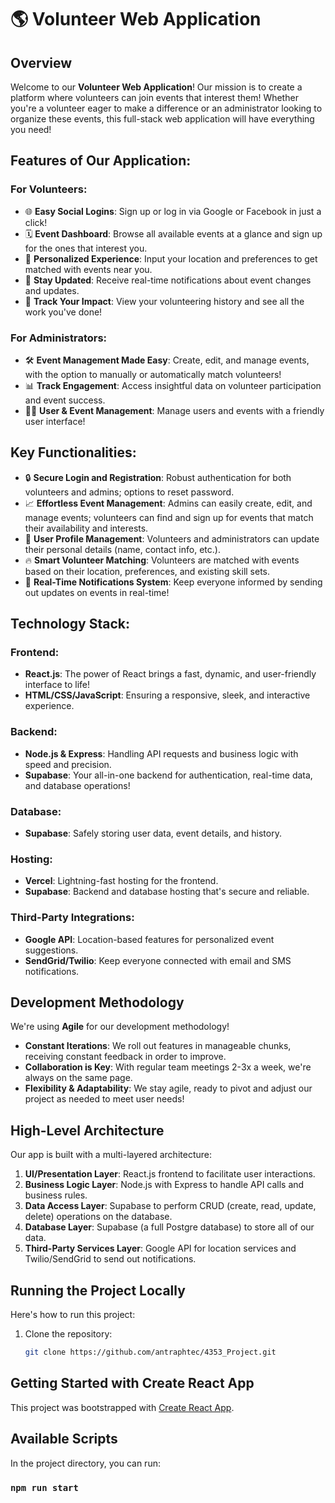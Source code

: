 # 🌎 Volunteer Web Application

## Overview
Welcome to our **Volunteer Web Application**! Our mission is to create a platform where volunteers can join events that interest them! Whether you're a volunteer eager to make a difference or an administrator looking to organize these events, this full-stack web application will have everything you need!

## Features of Our Application:
### For Volunteers:
- 🌐 **Easy Social Logins**: Sign up or log in via Google or Facebook in just a click!
- 🗓 **Event Dashboard**: Browse all available events at a glance and sign up for the ones that interest you.
- 📍 **Personalized Experience**: Input your location and preferences to get matched with events near you.
- 🔔 **Stay Updated**: Receive real-time notifications about event changes and updates.
- 📜 **Track Your Impact**: View your volunteering history and see all the work you've done!

### For Administrators:
- 🛠 **Event Management Made Easy**: Create, edit, and manage events, with the option to manually or automatically match volunteers!
- 📊 **Track Engagement**: Access insightful data on volunteer participation and event success.
- 👩‍💼 **User & Event Management**: Manage users and events with a friendly user interface!

## Key Functionalities:
- 🔒 **Secure Login and Registration**: Robust authentication for both volunteers and admins; options to reset password.
- 📈 **Effortless Event Management**: Admins can easily create, edit, and manage events; volunteers can find and sign up for events that match their availability and interests.
- 🤸 **User Profile Management**: Volunteers and administrators can update their personal details (name, contact info, etc.).
- 🔥 **Smart Volunteer Matching**: Volunteers are matched with events based on their location, preferences, and existing skill sets.
- 📲 **Real-Time Notifications System**: Keep everyone informed by sending out updates on events in real-time!

## Technology Stack:
### Frontend:
- **React.js**: The power of React brings a fast, dynamic, and user-friendly interface to life!
- **HTML/CSS/JavaScript**: Ensuring a responsive, sleek, and interactive experience.

### Backend:
- **Node.js & Express**: Handling API requests and business logic with speed and precision.
- **Supabase**: Your all-in-one backend for authentication, real-time data, and database operations!

### Database:
- **Supabase**: Safely storing user data, event details, and history.

### Hosting:
- **Vercel**: Lightning-fast hosting for the frontend.
- **Supabase**: Backend and database hosting that's secure and reliable.

### Third-Party Integrations:
- **Google API**: Location-based features for personalized event suggestions.
- **SendGrid/Twilio**: Keep everyone connected with email and SMS notifications.

## Development Methodology
We're using **Agile** for our development methodology! 
- **Constant Iterations**: We roll out features in manageable chunks, receiving constant feedback in order to improve.
- **Collaboration is Key**: With regular team meetings 2-3x a week, we're always on the same page.
- **Flexibility & Adaptability**: We stay agile, ready to pivot and adjust our project as needed to meet user needs!

## High-Level Architecture
Our app is built with a multi-layered architecture:

1. **UI/Presentation Layer**: React.js frontend to facilitate user interactions.
2. **Business Logic Layer**: Node.js with Express to handle API calls and business rules.
3. **Data Access Layer**: Supabase to perform CRUD (create, read, update, delete) operations on the database.
4. **Database Layer**: Supabase (a full Postgre database) to store all of our data.
5. **Third-Party Services Layer**: Google API for location services and Twilio/SendGrid to send out notifications.

## Running the Project Locally
Here's how to run this project:

1. Clone the repository:
   ```bash
   git clone https://github.com/antraphtec/4353_Project.git

## Getting Started with Create React App

This project was bootstrapped with [Create React App](https://github.com/facebook/create-react-app).

## Available Scripts

In the project directory, you can run:

### `npm run start`
